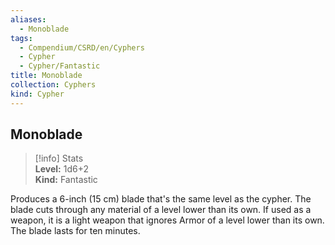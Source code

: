```yaml
---
aliases:
  - Monoblade
tags:
  - Compendium/CSRD/en/Cyphers
  - Cypher
  - Cypher/Fantastic
title: Monoblade
collection: Cyphers
kind: Cypher
---
```

## Monoblade  
>[!info] Stats  
> **Level:** 1d6+2  
> **Kind:** Fantastic
  
Produces a 6-inch (15 cm) blade that's the same level as the cypher. The blade cuts through any material of a level lower than its own. If used as a weapon, it is a light weapon that ignores Armor of a level lower than its own. The blade lasts for ten minutes.